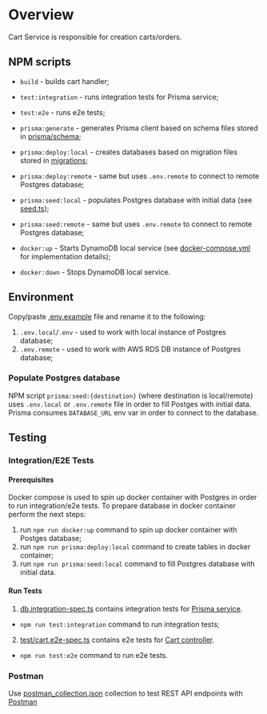 # Overview

Cart Service is responsible for creation carts/orders.

## NPM scripts

- `build` - builds cart handler;

- `test:integration` - runs integration tests for Prisma service;

- `test:e2e` - runs e2e tests;

- `prisma:generate` - generates Prisma client based on schema files stored in [prisma/schema](./prisma/schema/);

- `prisma:deploy:local` - creates databases based on migration files stored in [migrations](./migrations/);

- `prisma:deploy:remote` - same but uses `.env.remote` to connect to remote Postgres database;

- `prisma:seed:local` - populates Postgres database with initial data (see [seed.ts](./prisma/seed.ts));
  
- `prisma:seed:remote` - same but uses `.env.remote` to connect to remote Postgres database;
  
- `docker:up` - Starts DynamoDB local service (see [docker-compose.yml](./docker-compose.yml) for implementation details);

- `docker:down` - Stops DynamoDB local service.

## Environment

Copy/paste [.env.example](./.env.example) file and rename it to the following:

1. `.env.local`/`.env` - used to work with local instance of Postgres database;
2. `.env.remote` - used to work with AWS RDS DB instance of Postgres database;

### Populate Postgres database

NPM script `prisma:seed:{destination}` (where destination is local/remote) uses `.env.local` or `.env.remote` file in order to fill Postges with initial data.
Prisma consumes `DATABASE_URL` env var in order to connect to the database.

## Testing

### Integration/E2E Tests

#### Prerequisites

Docker compose is used to spin up docker container with Postgres in order to run integration/e2e tests.
To prepare database in docker container perform the next steps:
1. run `npm run docker:up` command to spin up docker container with Postges database;
2. run `npm run prisma:deploy:local` command to create tables in docker container;
3. run `npm run prisma:seed:local` command to fill Postgres database with initial data.

#### Run Tests

1. [db.integration-spec.ts](./test/db.integration-spec.ts) contains integration tests for [Prisma service](./src/db/prisma.service.ts).
 -  `npm run test:integration` command to run integration tests;
2. [test/cart.e2e-spec.ts](./test/cart.e2e-spec.ts) contains e2e tests for [Cart controller](./src/cart/cart.controller.ts).
 - `npm run test:e2e` command to run e2e tests.

### Postman

Use [postman_collection.json](./postman/Cart%20Service.postman_collection.json) collection to test REST API endpoints with [Postman](https://www.postman.com)